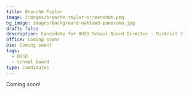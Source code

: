 ```yaml
---
title: Bronché Taylor
image: /images/bronche-taylor-screenshot.png
bg_image: images/background-oakland-panorama.jpg
draft: false
description: Candidate for OUSD School Board Director - District 7
office: Coming soon!
bio: Coming soon!
tags:
  - OUSD
  - school board
type: candidates
---
```

Coming soon!